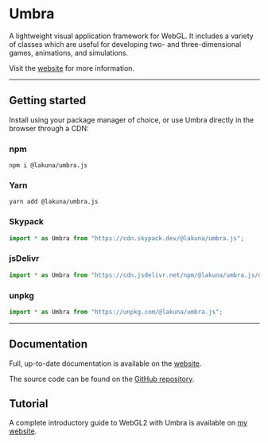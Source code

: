 # Umbra

A lightweight visual application framework for WebGL. It includes a variety of classes which are useful for developing two- and three-dimensional games, animations, and simulations.

Visit the [website](https://umbra.lakuna.pw) for more information.

---

## Getting started

Install using your package manager of choice, or use Umbra directly in the browser through a CDN:

### npm

```
npm i @lakuna/umbra.js
```

### Yarn

```
yarn add @lakuna/umbra.js
```

### Skypack

```js
import * as Umbra from "https://cdn.skypack.dev/@lakuna/umbra.js";
```

### jsDelivr

```js
import * as Umbra from "https://cdn.jsdelivr.net/npm/@lakuna/umbra.js/dist/index.min.js";
```

### unpkg

```js
import * as Umbra from "https://unpkg.com/@lakuna/umbra.js";
```

---

## Documentation

Full, up-to-date documentation is available on the [website](https://umbra.lakuna.pw).

The source code can be found on the [GitHub repository](https://github.com/Lakuna/Umbra).

## Tutorial

A complete introductory guide to WebGL2 with Umbra is available on [my website](https://lakuna.pw/webgl).
